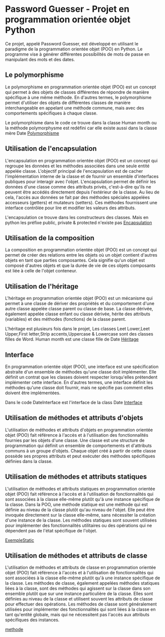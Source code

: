 # Password Guesser - Projet en programmation orientée objet Python
Ce projet, appelé Password Guesser, est développé en utilisant le paradigme de la programmation orientée objet (POO) en Python. Le programme vise à générer différentes possibilités de mots de passe en manipulant des mots et des dates.

## Le polymorphisme
Le polymorphisme en programmation orientée objet (POO) est un concept qui permet à des objets de classes différentes de répondre de manière spécifique à une même méthode. En d'autres termes, le polymorphisme permet d'utiliser des objets de différentes classes de manière interchangeable en appelant une méthode commune, mais avec des comportements spécifiques à chaque classe.

Le polymorphisme dans le code ce trouve dans la classe Human month ou la méthode polymorphysme est redéfini car elle existe aussi dans la classe mère Date
[Polymorphisme](https://github.com/Skitch49/POO_Password_Guesser/blob/efeb0f4293d0c13985970edca5facf45c1b3282e/Human_month.py#L27)

## Utilisation de l'encapsulation

L'encapsulation en programmation orientée objet (POO) est un concept qui regroupe les données et les méthodes associées dans une seule entité appelée classe. L'objectif principal de l'encapsulation est de cacher l'implémentation interne de la classe et de fournir un ensemble d'interfaces publiques pour interagir avec l'objet.
L'encapsulation permet de définir les données d'une classe comme des attributs privés, c'est-à-dire qu'ils ne peuvent être accédés directement depuis l'extérieur de la classe. Au lieu de cela, l'accès aux données se fait par des méthodes spéciales appelées accesseurs (getters) et mutateurs (setters). Ces méthodes fournissent une interface contrôlée pour lire et modifier les valeurs des attributs.

L'encapsulation ce trouve dans les constructeurs des classes. Mais en python les préfixe public, private & protected n'existe pas
[Encapsulation](https://github.com/Skitch49/POO_Password_Guesser/blob/efeb0f4293d0c13985970edca5facf45c1b3282e/Word.py#L4C8-L4C8)

## Utilisation de la composition
La composition en programmation orientée objet (POO) est un concept qui permet de créer des relations entre les objets où un objet contient d'autres objets en tant que parties composantes. Cela signifie qu'un objet est composé d'autres objets et que la durée de vie de ces objets composants est liée à celle de l'objet conteneur.

## Utilisation de l'héritage
L'héritage en programmation orientée objet (POO) est un mécanisme qui permet à une classe de dériver des propriétés et du comportement d'une autre classe appelée classe parent ou classe de base. La classe dérivée, également appelée classe enfant ou classe dérivée, hérite des attributs (variables) et des méthodes (fonctions) de la classe parent.

L'héritage est plusieurs fois dans le projet, Les classes Leet Lower,Leet Upper,First letter,Strip accents,Uppercase & Lowercase sont des classes filles de Word. Human month est une classe fille de Date
[Héritage](https://github.com/Skitch49/POO_Password_Guesser/blob/efeb0f4293d0c13985970edca5facf45c1b3282e/Leet_upper.py#L7C4-L7C4)

## Interface
En programmation orientée objet (POO), une interface est une spécification abstraite d'un ensemble de méthodes qu'une classe doit implémenter. Elle définit un contrat que les classes doivent respecter lorsqu'elles prétendent implémenter cette interface. En d'autres termes, une interface définit les méthodes qu'une classe doit fournir, mais ne spécifie pas comment elles doivent être implémentées.

Dans le code DateInterface est l'interface de la class Date
[Interface](https://github.com/Skitch49/POO_Password_Guesser/blob/efeb0f4293d0c13985970edca5facf45c1b3282e/DateInterface.py#L3)

## Utilisation de méthodes et attributs d'objets
L'utilisation de méthodes et attributs d'objets en programmation orientée objet (POO) fait référence à l'accès et à l'utilisation des fonctionnalités fournies par les objets d'une classe.
Une classe est une structure de programmation qui définit un ensemble de comportements et d'attributs communs à un groupe d'objets. Chaque objet créé à partir de cette classe possède ses propres attributs et peut exécuter des méthodes spécifiques définies dans la classe.


## Utilisation de méthodes et attributs statiques
L'utilisation de méthodes et attributs statiques en programmation orientée objet (POO) fait référence à l'accès et à l'utilisation de fonctionnalités qui sont associées à la classe elle-même plutôt qu'à une instance spécifique de la classe.
Dans la POO, une méthode statique est une méthode qui est définie au niveau de la classe plutôt qu'au niveau de l'objet. Elle peut être invoquée directement sur la classe elle-même, sans nécessiter la création d'une instance de la classe. Les méthodes statiques sont souvent utilisées pour implémenter des fonctionnalités utilitaires ou des opérations qui ne dépendent pas de l'état spécifique de l'objet.

[ExempleStatic](https://github.com/Skitch49/POO_Password_Guesser/blob/efeb0f4293d0c13985970edca5facf45c1b3282e/ExempleClass.py#L6)

## Utilisation de méthodes et attributs de classe
L'utilisation de méthodes et attributs de classe en programmation orientée objet (POO) fait référence à l'accès et à l'utilisation de fonctionnalités qui sont associées à la classe elle-même plutôt qu'à une instance spécifique de la classe.
Les méthodes de classe, également appelées méthodes statiques liées à la classe, sont des méthodes qui agissent sur la classe dans son ensemble plutôt que sur une instance particulière de la classe. Elles sont définies au niveau de la classe et utilisent souvent les attributs de classe pour effectuer des opérations. Les méthodes de classe sont généralement utilisées pour implémenter des fonctionnalités qui sont liées à la classe en tant qu'entité globale, mais qui ne nécessitent pas l'accès aux attributs spécifiques des instances.

[methode](https://github.com/Skitch49/POO_Password_Guesser/blob/efeb0f4293d0c13985970edca5facf45c1b3282e/Word.py#L6C4-L6C4)
